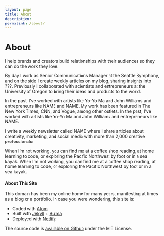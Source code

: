 ```yaml
---
layout: page
title: About
description:
permalink: /about/
---
```


# About

<p class="intro">I help brands and creators build relationships with their audiences so they can do the work they love.</p>

By day I work as Senior Communications Manager at the Seattle Symphony, and on the side I create weekly articles on my blog, sharing insights into ???. Previously I collaborated with scientists and entrepreneurs at the University of Oregon to bring their ideas and products to the world.

In the past, I’ve worked with artists like Yo-Yo Ma and John Williams and entrepreneurs like NAME and NAME. My work has been featured in The New York Times, CNN, and Vogue, among other outlets. In the past, I’ve worked with artists like Yo-Yo Ma and John Williams and entrepreneurs like NAME.

I write a weekly newsletter called NAME where I share articles about creativity, marketing, and social media with more than 2,000 creative professionals:

When I’m not working, you can find me at a coffee shop reading, at home learning to code, or exploring the Pacific Northwest by foot or in a sea kayak. When I’m not working, you can find me at a coffee shop reading, at home learning to code, or exploring the Pacific Northwest by foot or in a sea kayak.

#### About This Site

This domain has been my online home for many years, manifesting at times as a blog or a portfolio. In case you were wondering, this site is:

* Coded with [Atom](https://atom.io/)
* Built with [Jekyll](http://jekyllrb.com/) + [Bulma](https://bulma.io/)
* Deployed with [Netlify](https://www.netlify.com)

The source code is [available on Github](https://github.com/andrewstiefel/andrewstiefel.com/) under the MIT License.
